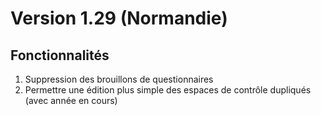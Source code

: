 # Version 1.29 (Normandie)

## Fonctionnalités
1. Suppression des brouillons de questionnaires
2. Permettre une édition plus simple des espaces de contrôle dupliqués (avec année en cours)